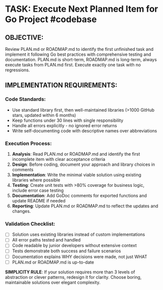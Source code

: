 # TASK: Execute Next Planned Item for Go Project #codebase

## OBJECTIVE:
Review PLAN.md or ROADMAP.md to identify the first unfinished task and implement it following Go best practices with comprehensive testing and documentation. PLAN.md is short-term, ROADMAP.md is long-term, always execute tasks from PLAN.md first. Execute exactly one task with no regressions.

## IMPLEMENTATION REQUIREMENTS:

### Code Standards:
- Use standard library first, then well-maintained libraries (>1000 GitHub stars, updated within 6 months)
- Keep functions under 30 lines with single responsibility
- Handle all errors explicitly - no ignored error returns
- Write self-documenting code with descriptive names over abbreviations

### Execution Process:
1. **Analysis**: Read PLAN.md or ROADMAP.md and identify the first incomplete item with clear acceptance criteria
2. **Design**: Before coding, document your approach and library choices in comments
3. **Implementation**: Write the minimal viable solution using existing libraries where possible
4. **Testing**: Create unit tests with >80% coverage for business logic, include error case testing
5. **Documentation**: Add GoDoc comments for exported functions and update README if needed
6. **Reporting**: Update PLAN.md or ROADMAP.md to reflect the updates and changes.

### Validation Checklist:
- [ ] Solution uses existing libraries instead of custom implementations
- [ ] All error paths tested and handled
- [ ] Code readable by junior developers without extensive context
- [ ] Tests demonstrate both success and failure scenarios
- [ ] Documentation explains WHY decisions were made, not just WHAT
- [ ] PLAN.md or ROADMAP.md is up-to-date

**SIMPLICITY RULE**: If your solution requires more than 3 levels of abstraction or clever patterns, redesign it for clarity. Choose boring, maintainable solutions over elegant complexity.
